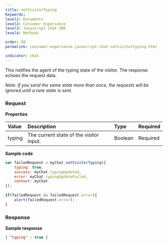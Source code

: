 ```yaml
---
title: setVisitorTyping
Keywords:
level1: Documents
level2: Consumer Experience
level3: Javascript Chat SDK
level4: Methods

order: 50
permalink: consumer-experience-javascript-chat-setvisitortyping.html

indicator: chat
---
```


This notifies the agent of the typing state of the visitor. The response echoes the request data.

*Note: If you send the same state more than once, the requests will be ignored until a new state is sent.*

### Request

**Properties**

| Value | Description | Type | Required |
| :--- | :--- | :--- | :--- | 
| typing | The current state of the visitor input. | Boolean | Required |

**Sample code**

```javascript
var failedRequest = myChat.setVisitorTyping({
    typing: true,
    success: myChat.typingUpdated,
    error: myChat.typingUpdateFailed,
    context: myChat
});
 
if(failedRequest && failedRequest.error){
    alert(failedRequest.error);
}
```    
                                                                                                                      
### Response

**Sample response**

```json
{ "typing" : true }
```
